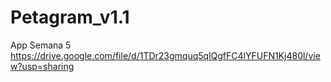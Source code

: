 # Petagram_v1.1
App Semana 5
https://drive.google.com/file/d/1TDr23gmquq5qlQgfFC4lYFUFN1Kj480l/view?usp=sharing
